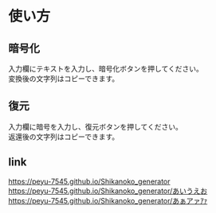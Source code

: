 <h1>使い方</h1>
<h2>暗号化</h2>
入力欄にテキストを入力し、暗号化ボタンを押してください。<br>
変換後の文字列はコピーできます。
<h2>復元</h2>
入力欄に暗号を入力し、復元ボタンを押してください。<br>
返還後の文字列はコピーできます。

## link
https://peyu-7545.github.io/Shikanoko_generator<br>
https://peyu-7545.github.io/Shikanoko_generator/あいうえお<br>
https://peyu-7545.github.io/Shikanoko_generator/あぁアァｱｧ
